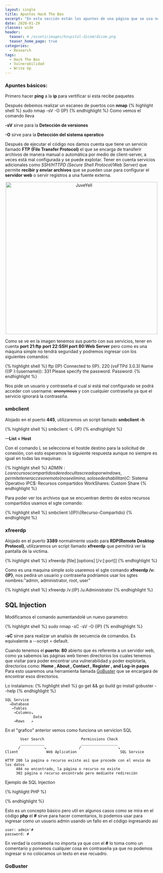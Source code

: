 ```yaml
---
layout: single
title: Apuntes Hack The Box
excerpt: "En esta sección están los apuntes de una página que se usa normalmente para hackear"
date: 2020-01-29
classes: wide
header:
  teaser: # /assets/images/hospital-dicom/dicom.png
  teaser_home_page: true
categories:
  - Research
tags:
  - Hack The Box
  - Vulnerabilidad
  - Write Up
---
```


### Apuntes básicos:

Primero hacer **ping** a la **ip** para vertificar si esta recibe paquetes

Después debemos realizar un escaneo de puertos con **nmap**
{% highlight shell %}
sudo nmap -sV -O {IP} 
{% endhighlight %}
Como vemos el comando lleva 

 **-sV** sirve para la **Detección de versiones**

 **-O** 	sirve para la **Detección del sistema operatico**

Después de ejecutar el código nos damos cuenta que tiene un servicio llamado **FTP**
**(File Transfer Protocol)** el que se encarga de transferir archivos de manera manual o 
automática por medio de client-server, a veces está mal configurada y se puede explotar.
Tener en cuenta servicios adicionales como *SSH/HTTPD (Secure Shell Protocol/Web Server)*
que permite **recibir y enviar archivos** que se pueden usar para configurar el **servidor web**
o servir registros a una fuente externa.

<div>
<p style = 'text-align:center;'>
<img src="https://i1.wp.com/nksistemas.com/wp-content/uploads/2012/06/puertos.png?ssl=1" alt="JuveYell" width="500px">
</p>
</div>

Como se ve en la imagen tenemos sus puerto con sus servicios, tener en cuenta **port 21:ftp**
**port 22:SSH** **port 80:Web Server** pero como es una máquina simple no tendrá seguridad y 
podremos ingresar con los siguientes comandos:

{% highlight shell %}
ftp {IP}
Connected to {IP}.
220 (vsFTPd 3.0.3)
Name ({IP }:{username}):
331 Please specify the password.
Password:
{% endhighlight %}

Nos pide un usuario y contraseña el cual si está mal configurado se podrá acceder con username: ~~anonymous~~
y con cualquier contraseña ya que el servicio ignorará la contraseña.

### smbclient

Alojado en el puerto **445**, utilizaremos un script llamado **smbclient -h**

{% highlight shell %}
smbclient -L {IP}
{% endhighlight %}

**--List = Host**

Con el comando L se selecciona el hostde destino para la solicitud de conexión, con esto esperamos
la siguiente respuesta aunque no siempre es igual en todas las maquinas:

{% highlight shell %}
    ADMIN$: Los recursos compartidos de red ocultas creado por windows, 
	    permite tener acceso remoto(no se elimina, solo se deshabilitan)
        C$: Sistema Operativo
      IPC$: Recursos compartidos
WorkShares: Custom Share
{% endhighlight %}

Para poder ver los archivos que se encuentran dentro de estos recursos compartidos usamos el sgte comando:
 
{% highlight shell %}
smbclient \\\{IP}\\{Recurso-Compartido}
{% endhighlight %}

### xfreerdp

Alojado en el puerto **3389** normalmente usado para **RDP(Remote Desktop Protocol)**, utilizaremos un script
llamado **xfreerdp** que permitirá ver la pantalla de la victima.

{% highlight shell  %}
xfreerdp [file] [options] [/v:<server>[:port]]
{% endhighlight %}

Como es una maquina simple solo usaremos el sgte comando **xfreerdp /v:{IP}**, nos pedirá un usuario y contraseña
podríamos usar los sgtes nombres:"admin,  administrator, root, user"

{% highlight shell  %}
xfreerdp /v:{IP} /u:Administrator
{% endhighlight %}


## SQL Injection

Modificamos el comando aumentandolé un nuevo parametro:

{% highlight shell %}
sudo nmap -sC -sV -O {IP}
{% endhighlight  %}

**-sC** sirve para realizar un analisis de secuencia de comandos. Es equivalente a --script = default.

Cuando tenemos el **puerto: 80** abierto que es referente a un servidor web, como ya
sabemos las páginas web tienen directorios los cuales tenemos que visitar para poder encontrar una vulnerabilidad
y poder explotarla, directorios como: **Home , About , Contact , Register , and Log-in pages**
Para esto usaremos una herramienta llamada [GoBuster](https://github.com/OJ/gobuster.git) que se encargará de 
encontrar esos directorios.

Lo instalamos:
{% highlight shell  %}
go get && go build
go install
gobuster --help
{% endhighlight  %}

```
SQL Service 
  →Database
   →Tables
    →Columns↘
             Data	
    →Rows   ↗
```
En el "grafico" anterior vemos como funciona un servicion SQL

```
       User Search                 Permissions Check
       ___________                 _________________
      /           ↘               /                 ↘	 
Client             Web Aplication                    SQL Service 
   
HTTP 200 la pagína o recurso existe así que procede con el envio de los datos
     404 no encontrado, la página o recurso no existe
     302 página o recurso encontrado pero mediante redireción
```

Ejemplo de SQL Injection

{% highlight PHP  %}
<?php
mysql_connect("localhost", "db_username", "db_password"); 
# Connection to the SQLDatabase.
mysql_select_db("users"); 
# Database table where user information is stored.

$username=$_POST['username']; 
# User-specified username.
$password=$_POST['password']; 
#User-specified password.

$sql="SELECT * FROM users WHERE username='$username' AND password='$password'";
# Query for user/pass retrieval from the DB.

$result=mysql_query($sql);
# Performs query stored in $sql and stores it in $result.

$count=mysql_num_rows($result);
# Sets the $count variable to the number of rows stored in $result.

if ($count==1){
  # Checks if there's at least 1 result, and if yes:
 $_SESSION['username'] = $username;
 # Creates a session with the specified $username.
 $_SESSION['password'] = $password;
 # Creates a session with the specified $password.
 header("location:home.php");
 # Redirect to homepage.
}
else {
 # If there's no singular result of a user/pass combination:
  header("location:login.php");
 # No redirection, as the login failed in the case the $count 
 #variable is not equal to
 #1, HTTP Response code 200 OK.
}
?>
{% endhighlight  %}


Esto es un concepto básico pero util en algunos casos como se mira en el código **php** el **#**
sirve para hacer comentarios, lo podemos usar para ingresar como un usuario admin usando un fallo
en el código ingresando así
```
user: admin'#
password: #
```

En verdad la contraseña no importa ya que con el **#** lo toma como un comentario y ponemos 
cualquier cosa en contraseña ya que no podemos ingresar si no colocamos un texto en ese recuadro.



### GoBuster
